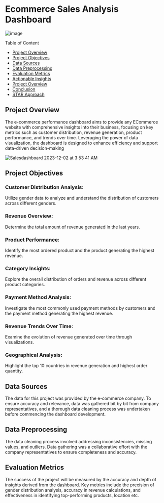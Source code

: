 # Ecommerce Sales Analysis Dashboard

![image](https://github.com/Nativenerd1004/Ecommerce-Sales-Analysis-Dashbaord/assets/149740069/5c1e9a27-6b89-4f37-97d3-aec0f8007cc2)



Table of Content 
- [Project Overview](project-overview)
- [Project Objectives](project-objectives)
- [Data Sources](data-sources)
- [Data Preprocessing](data-preprocessing)
- [Evaluation Metrics](evaluation-metrics)
- [Actionable Insights](project-overview)
- [Project Overview](project-overview)
- [Conclusion](conclusion)
- [STAR Approach](star-approach)

## Project Overview
The e-commerce performance dashboard aims to provide any ECommerce website with comprehensive insights into their business, focusing on key metrics such as customer distribution, revenue generation, product performance, and trends over time. Leveraging the power of data visualization, the dashboard is designed to enhance efficiency and support data-driven decision-making



![Salesdashboard 2023-12-02 at 3 53 41 AM](https://github.com/Nativenerd1004/Ecommerce-Sales-Analysis-Dashbaord/assets/149740069/88709500-389b-42ab-81fa-945b03948cbd)


## Project Objectives

### Customer Distribution Analysis:
Utilize gender data to analyze and understand the distribution of customers across different genders.
### Revenue Overview:
Determine the total amount of revenue generated in the last years.
### Product Performance:
Identify the most ordered product and the product generating the highest revenue.
### Category Insights:
Explore the overall distribution of orders and revenue across different product categories.
### Payment Method Analysis:
Investigate the most commonly used payment methods by customers and the payment method generating the highest revenue.
### Revenue Trends Over Time:
Examine the evolution of revenue generated over time through visualizations.
### Geographical Analysis:
Highlight the top 10 countries in revenue generation and highest order quantity.


## Data Sources
The data for this project was provided by the e-commerce company. To ensure accuracy and relevance, data was gathered bit by bit from company representatives, and a thorough data cleaning process was undertaken before commencing the dashboard development.

## Data Preprocessing
The data cleaning process involved addressing inconsistencies, missing values, and outliers. Data gathering was a collaborative effort with the company representatives to ensure completeness and accuracy.

## Evaluation Metrics
The success of the project will be measured by the accuracy and depth of insights derived from the dashboard. Key metrics include the precision of gender distribution analysis, accuracy in revenue calculations, and effectiveness in identifying top-performing products, location etc.





